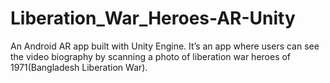 # Liberation_War_Heroes-AR-Unity
An Android AR app built with Unity Engine. It’s an app where users can see the video biography by scanning a photo of liberation war heroes of 1971(Bangladesh Liberation War).
